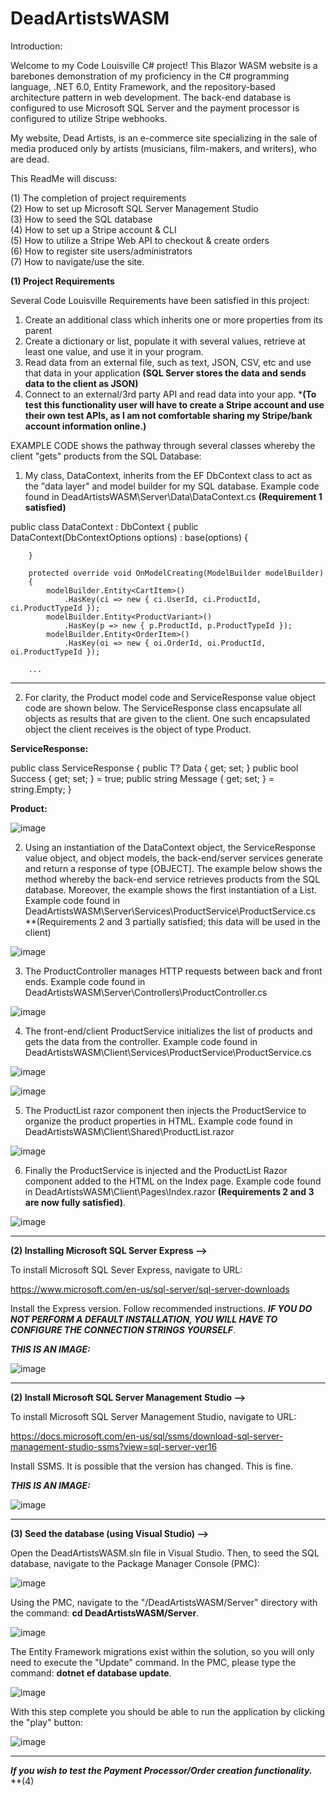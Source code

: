 # DeadArtistsWASM

Introduction:

Welcome to my Code Louisville C# project!
This Blazor WASM website is a barebones demonstration of my proficiency in the C# programming language,
.NET 6.0, Entity Framework, and the repository-based architecture pattern in web development. The back-end
database is configured to use Microsoft SQL Server and the payment processor is configured to utilize
Stripe webhooks.

My website, Dead Artists, is an e-commerce site specializing in the sale of media produced only by artists
(musicians, film-makers, and writers), who are dead.

This ReadMe will discuss: <br/>

(1) The completion of project requirements <br/>
(2) How to set up Microsoft SQL Server Management Studio <br/>
(3) How to seed the SQL database <br/>
(4) How to set up a Stripe account & CLI <br/>
(5) How to utilize a Stripe Web API to checkout & create orders <br/>
(6) How to register site users/administrators <br/>
(7) How to navigate/use the site. <br/>

**(1) Project Requirements**

Several Code Louisville Requirements have been satisfied in this project:

1. Create an additional class which inherits one or more properties from its parent
2. Create a dictionary or list, populate it with several values, retrieve at least one value, and use it in your program.
3. Read data from an external file, such as text, JSON, CSV, etc and use that data in your application **(SQL Server stores
the data and sends data to the client as JSON)**
4. Connect to an external/3rd party API and read data into your app. ***(To test this functionality user will have to create a Stripe account and use their own test APIs, as I am not comfortable sharing my Stripe/bank account information online.)**

EXAMPLE CODE shows the pathway through several classes whereby the client "gets" products from the SQL Database:

1. My class, DataContext, inherits from the EF DbContext class to act as the "data layer" and model builder for
my SQL database. Example code found in DeadArtistsWASM\Server\Data\DataContext.cs **(Requirement 1 satisfied)**

public class DataContext : DbContext
    {
        public DataContext(DbContextOptions<DataContext> options) : base(options)
        {

        }

        protected override void OnModelCreating(ModelBuilder modelBuilder)
        {
            modelBuilder.Entity<CartItem>()
                .HasKey(ci => new { ci.UserId, ci.ProductId, ci.ProductTypeId });
            modelBuilder.Entity<ProductVariant>()
                .HasKey(p => new { p.ProductId, p.ProductTypeId });
            modelBuilder.Entity<OrderItem>()
                .HasKey(oi => new { oi.OrderId, oi.ProductId, oi.ProductTypeId });

        ...

------------------------------------------------------------------------------------------------------------------

2. For clarity, the Product model code and ServiceResponse value object code are shown below. The ServiceResponse class encapsulate all objects as results that are given to the client. One such encapsulated object the client receives is the object of type Product.

**ServiceResponse:**

public class ServiceResponse<T>
    {
        public T? Data { get; set; }
        public bool Success { get; set; } = true;
        public string Message { get; set; } = string.Empty;
    }

**Product:** 

![image](https://user-images.githubusercontent.com/35633314/181606289-18c6af81-485b-4679-926a-84e64abb995e.png)

2. Using an instantiation of the DataContext object, the ServiceResponse value object, and object models, the back-end/server services generate and return a response of type [OBJECT]. The example below shows the method whereby the back-end service retrieves products from the SQL database. Moreover, the example shows the first instantiation of a List. Example code found in DeadArtistsWASM\Server\Services\ProductService\ProductService.cs **(Requirements 2 and 3 partially satisfied; this data will be used  in the client)

![image](https://user-images.githubusercontent.com/35633314/181602363-f814d9e8-6e9a-478c-947f-8853c0823867.png)

3. The ProductController manages HTTP requests between back and front ends. Example code found in DeadArtistsWASM\Server\Controllers\ProductController.cs

![image](https://user-images.githubusercontent.com/35633314/181602009-997128e5-5a6c-4625-952b-71e96447e838.png)

4. The front-end/client ProductService initializes the list of products and gets the data from the controller. Example code found in DeadArtistsWASM\Client\Services\ProductService\ProductService.cs

![image](https://user-images.githubusercontent.com/35633314/181601661-1bea0bb4-cae9-4066-b31e-9473bed2933b.png)

![image](https://user-images.githubusercontent.com/35633314/181601849-80192cff-fedd-4c89-a234-35bd1d396a11.png)

5. The ProductList razor component then injects the ProductService to organize the product properties in HTML. Example code found in DeadArtistsWASM\Client\Shared\ProductList.razor

![image](https://user-images.githubusercontent.com/35633314/181611589-47f5e750-c97b-4f2a-b7c8-f616b4db95b2.png)

6. Finally the ProductService is injected and the ProductList Razor component added to the HTML on the Index page. Example code found in DeadArtistsWASM\Client\Pages\Index.razor **(Requirements 2 and 3 are now fully satisfied)**.

![image](https://user-images.githubusercontent.com/35633314/181613109-77bc3486-8e78-4308-800f-90e302f8e504.png)

----------------------------------------------------------------------------------------------------------------------------------------














**(2) Installing Microsoft SQL Server Express -->**

To install Microsoft SQL Sever Express, navigate to URL: 

https://www.microsoft.com/en-us/sql-server/sql-server-downloads

Install the Express version. Follow recommended instructions. ***IF YOU DO NOT PERFORM A DEFAULT INSTALLATION,
YOU WILL HAVE TO CONFIGURE THE CONNECTION STRINGS YOURSELF***.

***THIS IS AN IMAGE:***

![image](https://user-images.githubusercontent.com/35633314/181590260-068f6ce2-a99f-4fd8-92cc-53a685dc0d58.png)

-------------------------------------------------------------------------------------------------------------

**(2) Install Microsoft SQL Server Management Studio -->**

To install Microsoft SQL Server Management Studio, navigate to URL:

https://docs.microsoft.com/en-us/sql/ssms/download-sql-server-management-studio-ssms?view=sql-server-ver16

Install SSMS. It is possible that the version has changed. This is fine.

***THIS IS AN IMAGE:***

![image](https://user-images.githubusercontent.com/35633314/181591051-85d498b0-9d57-4673-ae00-d6338e4df9cc.png)

-------------------------------------------------------------------------------------------------------------

**(3) Seed the database (using Visual Studio) -->**

Open the DeadArtistsWASM.sln file in Visual Studio. Then, to seed the SQL database, navigate to the Package Manager Console (PMC):

![image](https://user-images.githubusercontent.com/35633314/181593468-0a8767a2-3d64-4072-b7d9-3c566c1265b2.png)

Using the PMC, navigate to the "/DeadArtistsWASM/Server" directory with the command: **cd DeadArtistsWASM/Server**.

![image](https://user-images.githubusercontent.com/35633314/181593980-693e7faf-b7e8-4406-bc4b-51e824b1ec90.png)

The Entity Framework migrations exist within the solution, so you will only need to execute the "Update" command.
In the PMC, please type the command: **dotnet ef database update**.

![image](https://user-images.githubusercontent.com/35633314/181594993-c632cbdb-b57d-4e49-9938-d2649dc668ef.png)

With this step complete you should be able to run the application by clicking the "play" button:

![image](https://user-images.githubusercontent.com/35633314/181596901-d10f93fe-d8f0-4436-8ecc-819f3940969d.png)

-------------------------------------------------------------------------------------------------------------

***If you wish to test the Payment Processor/Order creation functionality.***
**(4)  





